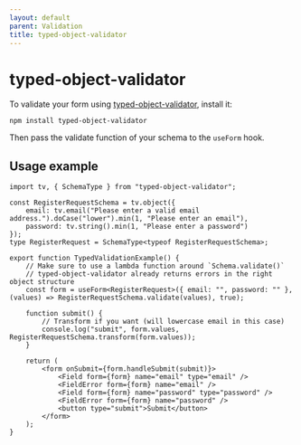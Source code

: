 ```yaml
---
layout: default
parent: Validation
title: typed-object-validator
---
```


# typed-object-validator

To validate your form using [typed-object-validator](https://github.com/codestix/typed-object-validator), install it:

```
npm install typed-object-validator
```

Then pass the validate function of your schema to the `useForm` hook.

## Usage example

```tsx
import tv, { SchemaType } from "typed-object-validator";

const RegisterRequestSchema = tv.object({
    email: tv.email("Please enter a valid email address.").doCase("lower").min(1, "Please enter an email"),
    password: tv.string().min(1, "Please enter a password")
});
type RegisterRequest = SchemaType<typeof RegisterRequestSchema>;

export function TypedValidationExample() {
    // Make sure to use a lambda function around `Schema.validate()`
    // typed-object-validator already returns errors in the right object structure
    const form = useForm<RegisterRequest>({ email: "", password: "" }, (values) => RegisterRequestSchema.validate(values), true);

    function submit() {
        // Transform if you want (will lowercase email in this case)
        console.log("submit", form.values, RegisterRequestSchema.transform(form.values));
    }

    return (
        <form onSubmit={form.handleSubmit(submit)}>
            <Field form={form} name="email" type="email" />
            <FieldError form={form} name="email" />
            <Field form={form} name="password" type="password" />
            <FieldError form={form} name="password" />
            <button type="submit">Submit</button>
        </form>
    );
}
```
